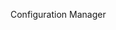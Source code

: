 <Token xmlns:xlink="http://www.w3.org/1999/xlink">Configuration Manager</Token>

<!--HONumber=Jun16_HO4-->


